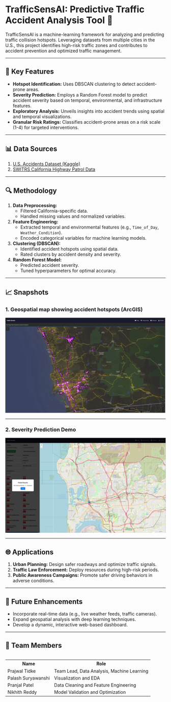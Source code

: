 # TrafficSensAI: Predictive Traffic Accident Analysis Tool 🚦


TrafficSensAI is a machine-learning framework for analyzing and predicting traffic collision hotspots. Leveraging datasets from multiple cities in the U.S., this project identifies high-risk traffic zones and contributes to accident prevention and optimized traffic management.

---

## 🌟 Key Features
- **Hotspot Identification:** Uses DBSCAN clustering to detect accident-prone areas.
- **Severity Prediction:** Employs a Random Forest model to predict accident severity based on temporal, environmental, and infrastructure features.
- **Exploratory Analysis:** Unveils insights into accident trends using spatial and temporal visualizations.
- **Granular Risk Ratings:** Classifies accident-prone areas on a risk scale (1-4) for targeted interventions.

---

## 📊 Data Sources
1. [U.S. Accidents Dataset (Kaggle)](https://www.kaggle.com/datasets/sobhanmoosavi/us-accidents)
2. [SWITRS California Highway Patrol Data](https://opendata.sandag.org/Transportation/Safety-Collisions-SWITRS-2023/7mrt-w2uu/data)

---

## 🔍 Methodology
1. **Data Preprocessing:**
   - Filtered California-specific data.
   - Handled missing values and normalized variables.
2. **Feature Engineering:**
   - Extracted temporal and environmental features (e.g., `Time_of_Day`, `Weather_Condition`).
   - Encoded categorical variables for machine learning models.
3. **Clustering (DBSCAN):**
   - Identified accident hotspots using spatial data.
   - Rated clusters by accident density and severity.
4. **Random Forest Model:**
   - Predicted accident severity.
   - Tuned hyperparameters for optimal accuracy.

---

## 📈 Snapshots

### 1. **Geospatial map showing accident hotspots (ArcGIS)**

![Geospatial Hotspots](snapshots/hotspots.png)

---

### 2. **Severity Prediction Demo**

![Severity Prediction](snapshots/severity_prediction.jpeg)

---

## 🌐 Applications
1. **Urban Planning:** Design safer roadways and optimize traffic signals.
2. **Traffic Law Enforcement:** Deploy resources during high-risk periods.
3. **Public Awareness Campaigns:** Promote safer driving behaviors in adverse conditions.

---

## 🚀 Future Enhancements
- Incorporate real-time data (e.g., live weather feeds, traffic cameras).
- Expand geospatial analysis with deep learning techniques.
- Develop a dynamic, interactive web-based dashboard.

---

## 🤝 Team Members
<table align="left">
  <tr>
    <th>Name</th>
    <th>Role</th>
  </tr>
  <tr>
    <td>Prajwal Tidke</td>
    <td>Team Lead, Data Analysis, Machine Learning</td>
  </tr>
  <tr>
    <td>Palash Suryawanshi</td>
    <td>Visualization and EDA</td>
  </tr>
  <tr>
    <td>Pranjal Patel</td>
    <td>Data Cleaning and Feature Engineering</td>
  </tr>
  <tr>
    <td>Nikhith Reddy</td>
    <td>Model Validation and Optimization</td>
  </tr>
</table>
